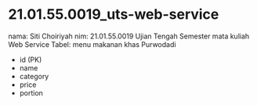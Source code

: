 # 21.01.55.0019_uts-web-service
nama: Siti Choiriyah
nim: 21.01.55.0019
Ujian Tengah Semester mata kuliah Web Service
Tabel: menu makanan khas Purwodadi
- id (PK)
- name
- category
- price
- portion

